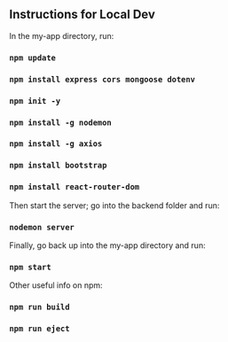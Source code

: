 ## Instructions for Local Dev

In the my-app directory, run:

### `npm update`
### `npm install express cors mongoose dotenv`
### `npm init -y`
### `npm install -g nodemon`
### `npm install -g axios`
### `npm install bootstrap`
### `npm install react-router-dom`

Then start the server; go into the backend folder and run: 

### `nodemon server`

Finally, go back up into the my-app directory and run: 

### `npm start`


Other useful info on npm: 

### `npm run build`

### `npm run eject`
